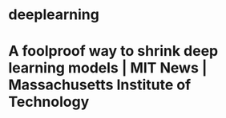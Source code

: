 # deeplearning
# A foolproof way to shrink deep learning models | MIT News | Massachusetts Institute of Technology
